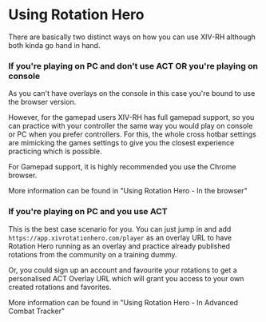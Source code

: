 # Using Rotation Hero

There are basically two distinct ways on how you can use XIV-RH although both kinda go hand in hand.

### If you're playing on PC and don't use ACT OR you're playing on console

As you can't have overlays on the console in this case you're bound to use the browser version.

However, for the gamepad users XIV-RH has full gamepad support, so you can practice with your controller the same way
you would play on console or PC when you prefer controllers. For this, the whole cross hotbar settings are mimicking the
games settings to give you the closest experience practicing which is possible.

For Gamepad support, it is highly recommended you use the Chrome browser.

More information can be found in "Using Rotation Hero - In the browser"

### If you're playing on PC and you use ACT

This is the best case scenario for you. You can just jump in and add `https://app.xivrotationhero.com/player`
as an overlay URL to have Rotation Hero running as an overlay and practice already published rotations from the
community on a training dummy.

Or, you could sign up an account and favourite your rotations to get a personalised ACT Overlay URL which will grant you
access to your own created rotations and favorites.

More information can be found in "Using Rotation Hero - In Advanced Combat Tracker"
